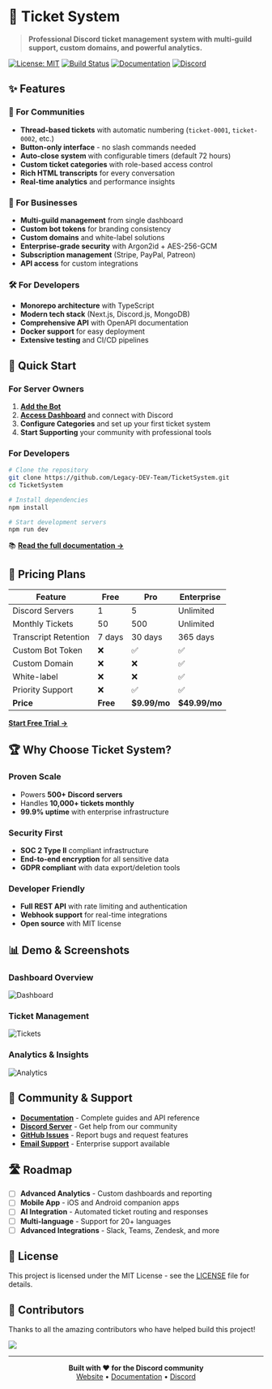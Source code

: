 # 🎫 Ticket System

> **Professional Discord ticket management system with multi-guild support, custom domains, and powerful analytics.**

[![License: MIT](https://img.shields.io/badge/License-MIT-yellow.svg)](https://opensource.org/licenses/MIT)
[![Build Status](https://github.com/Legacy-DEV-Team/TicketSystem/workflows/CI/badge.svg)](https://github.com/Legacy-DEV-Team/TicketSystem/actions)
[![Documentation](https://img.shields.io/badge/docs-live-brightgreen.svg)](https://github.com/Legacy-DEV-Team/TicketSystem/)
[![Discord](https://img.shields.io/discord/1393113687740518482?color=7289da&logo=discord&logoColor=white)](https://discord.gg/tb3KrFc2ED)

## ✨ Features

### 🚀 **For Communities**
- **Thread-based tickets** with automatic numbering (`ticket-0001`, `ticket-0002`, etc.)
- **Button-only interface** - no slash commands needed
- **Auto-close system** with configurable timers (default 72 hours)
- **Custom ticket categories** with role-based access control
- **Rich HTML transcripts** for every conversation
- **Real-time analytics** and performance insights

### 🏢 **For Businesses**
- **Multi-guild management** from single dashboard
- **Custom bot tokens** for branding consistency
- **Custom domains** and white-label solutions
- **Enterprise-grade security** with Argon2id + AES-256-GCM
- **Subscription management** (Stripe, PayPal, Patreon)
- **API access** for custom integrations

### 🛠️ **For Developers**
- **Monorepo architecture** with TypeScript
- **Modern tech stack** (Next.js, Discord.js, MongoDB)
- **Comprehensive API** with OpenAPI documentation
- **Docker support** for easy deployment
- **Extensive testing** and CI/CD pipelines

## 🚦 Quick Start

### For Server Owners

1. **[Add the Bot](https://discord.com/oauth2/authorize?client_id=1393041849148506302&permissions=8&integration_type=0&scope=bot+applications.commands)**
2. **[Access Dashboard](https://ticketsystem.fyi/dashboard)** and connect with Discord
3. **Configure Categories** and set up your first ticket system
4. **Start Supporting** your community with professional tools

### For Developers

```bash
# Clone the repository
git clone https://github.com/Legacy-DEV-Team/TicketSystem.git
cd TicketSystem

# Install dependencies
npm install

# Start development servers
npm run dev
```

📚 **[Read the full documentation →](https://docs.ticketsystem.fyi/)**

## 💎 Pricing Plans

| Feature | Free | Pro | Enterprise |
|---------|------|-----|------------|
| Discord Servers | 1 | 5 | Unlimited |
| Monthly Tickets | 50 | 500 | Unlimited |
| Transcript Retention | 7 days | 30 days | 365 days |
| Custom Bot Token | ❌ | ✅ | ✅ |
| Custom Domain | ❌ | ❌ | ✅ |
| White-label | ❌ | ❌ | ✅ |
| Priority Support | ❌ | ✅ | ✅ |
| **Price** | **Free** | **$9.99/mo** | **$49.99/mo** |

[**Start Free Trial →**](https://ticketsystem.fyi/dashboard)

## 🏆 Why Choose Ticket System?

### **Proven Scale**
- Powers **500+ Discord servers**
- Handles **10,000+ tickets monthly**
- **99.9% uptime** with enterprise infrastructure

### **Security First**
- **SOC 2 Type II** compliant infrastructure
- **End-to-end encryption** for all sensitive data
- **GDPR compliant** with data export/deletion tools

### **Developer Friendly**
- **Full REST API** with rate limiting and authentication
- **Webhook support** for real-time integrations
- **Open source** with MIT license

## 📊 Demo & Screenshots

### Dashboard Overview
![Dashboard](https://raw.githubusercontent.com/Legacy-DEV-Team/TicketSystem/main/docs/images/dashboard.png)

### Ticket Management
![Tickets](https://raw.githubusercontent.com/Legacy-DEV-Team/TicketSystem/main/docs/images/tickets.png)

### Analytics & Insights
![Analytics](https://raw.githubusercontent.com/Legacy-DEV-Team/TicketSystem/main/docs/images/analytics.png)

## 🤝 Community & Support

- **[Documentation](https://docs.ticketsystem.fyi/)** - Complete guides and API reference
- **[Discord Server](https://discord.gg/tb3KrFc2ED)** - Get help from our community
- **[GitHub Issues](https://github.com/Legacy-DEV-Team/TicketSystem/issues)** - Report bugs and request features
- **[Email Support](mailto:support@ticketsystem.fyi)** - Enterprise support available

## 🛣️ Roadmap

- [ ] **Advanced Analytics** - Custom dashboards and reporting
- [ ] **Mobile App** - iOS and Android companion apps
- [ ] **AI Integration** - Automated ticket routing and responses
- [ ] **Multi-language** - Support for 20+ languages
- [ ] **Advanced Integrations** - Slack, Teams, Zendesk, and more

## 📄 License

This project is licensed under the MIT License - see the [LICENSE](LICENSE) file for details.

## 🌟 Contributors

Thanks to all the amazing contributors who have helped build this project!

<a href="https://github.com/Legacy-DEV-Team/TicketSystem/graphs/contributors">
  <img src="https://contrib.rocks/image?repo=Legacy-DEV-Team/TicketSystem" />
</a>

---

<p align="center">
  <strong>Built with ❤️ for the Discord community</strong><br>
  <a href="https://ticketsystem.fyi">Website</a> • 
  <a href="https://docs.ticketsystem.fyi/">Documentation</a> • 
  <a href="https://discord.gg/tb3KrFc2ED">Discord</a>
</p>